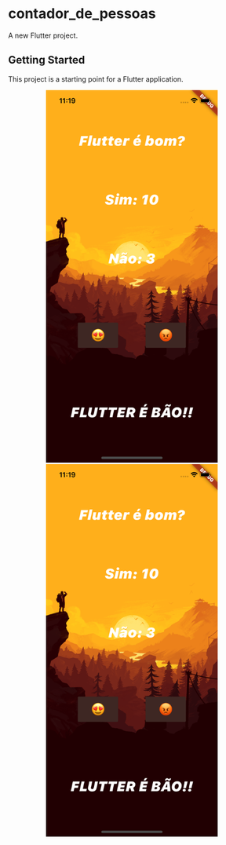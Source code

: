 # contador_de_pessoas

A new Flutter project.

## Getting Started

This project is a starting point for a Flutter application.

<p align="center">
  <img src="images/Simulator.png" width="350" title="hover text">
  <img src="images/Simulator.png" width="350" alt="accessibility text">
</p>


